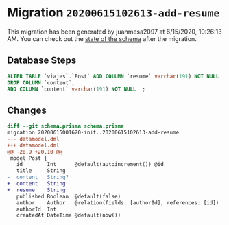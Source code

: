 # Migration `20200615102613-add-resume`

This migration has been generated by juanmesa2097 at 6/15/2020, 10:26:13 AM.
You can check out the [state of the schema](./schema.prisma) after the migration.

## Database Steps

```sql
ALTER TABLE `viajes`.`Post` ADD COLUMN `resume` varchar(191) NOT NULL  ,
DROP COLUMN `content`,
ADD COLUMN `content` varchar(191) NOT NULL  ;
```

## Changes

```diff
diff --git schema.prisma schema.prisma
migration 20200615001620-init..20200615102613-add-resume
--- datamodel.dml
+++ datamodel.dml
@@ -20,9 +20,10 @@
 model Post {
   id        Int      @default(autoincrement()) @id
   title     String
-  content   String?
+  content   String
+  resume    String
   published Boolean  @default(false)
   author    Author   @relation(fields: [authorId], references: [id])
   authorId  Int
   createdAt DateTime @default(now())
```


